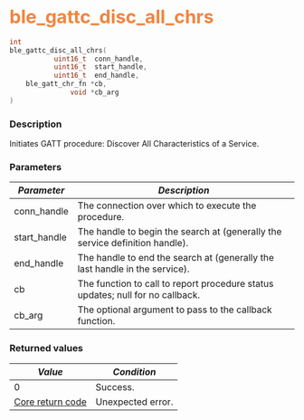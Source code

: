 ## <font color="#F2853F" style="font-size:24pt">ble\_gattc\_disc\_all\_chrs</font>

```c
int
ble_gattc_disc_all_chrs(
           uint16_t  conn_handle,
           uint16_t  start_handle,
           uint16_t  end_handle,
    ble_gatt_chr_fn *cb,
               void *cb_arg
)
```

### Description

Initiates GATT procedure: Discover All Characteristics of a Service.

### Parameters

| *Parameter* | *Description* |
|-------------|---------------|
| conn\_handle | The connection over which to execute the procedure. |
| start\_handle | The handle to begin the search at (generally the service definition handle). |
| end\_handle | The handle to end the search at (generally the last handle in the service). |
| cb | The function to call to report procedure status updates; null for no callback. |
| cb\_arg | The optional argument to pass to the callback function. |

### Returned values

| *Value* | *Condition* |
|---------|-------------|
| 0 | Success. |
| [Core return code](../../ble_hs_return_codes/#return-codes-core) | Unexpected error. |
